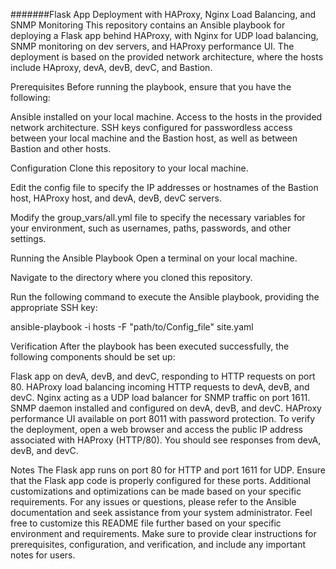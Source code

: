 #######Flask App Deployment with HAProxy, Nginx Load Balancing, and SNMP Monitoring
This repository contains an Ansible playbook for deploying a Flask app behind HAProxy, with Nginx for UDP load balancing, SNMP monitoring on dev servers, and HAProxy performance UI. The deployment is based on the provided network architecture, where the hosts include HAproxy, devA, devB, devC, and Bastion.

Prerequisites
Before running the playbook, ensure that you have the following:

Ansible installed on your local machine.
Access to the hosts in the provided network architecture.
SSH keys configured for passwordless access between your local machine and the Bastion host, as well as between Bastion and other hosts.

Configuration
Clone this repository to your local machine.

Edit the config file to specify the IP addresses or hostnames of the Bastion host, HAProxy host, and devA, devB, devC servers.

Modify the group_vars/all.yml file to specify the necessary variables for your environment, such as usernames, paths, passwords, and other settings.

Running the Ansible Playbook
Open a terminal on your local machine.

Navigate to the directory where you cloned this repository.

Run the following command to execute the Ansible playbook, providing the appropriate SSH key:

ansible-playbook -i hosts -F "path/to/Config_file" site.yaml

Verification
After the playbook has been executed successfully, the following components should be set up:

Flask app on devA, devB, and devC, responding to HTTP requests on port 80.
HAProxy load balancing incoming HTTP requests to devA, devB, and devC.
Nginx acting as a UDP load balancer for SNMP traffic on port 1611.
SNMP daemon installed and configured on devA, devB, and devC.
HAProxy performance UI available on port 8011 with password protection.
To verify the deployment, open a web browser and access the public IP address associated with HAProxy (HTTP/80). You should see responses from devA, devB, and devC.

Notes
The Flask app runs on port 80 for HTTP and port 1611 for UDP. Ensure that the Flask app code is properly configured for these ports.
Additional customizations and optimizations can be made based on your specific requirements.
For any issues or questions, please refer to the Ansible documentation and seek assistance from your system administrator.
Feel free to customize this README file further based on your specific environment and requirements. Make sure to provide clear instructions for prerequisites, configuration, and verification, and include any important notes for users.



